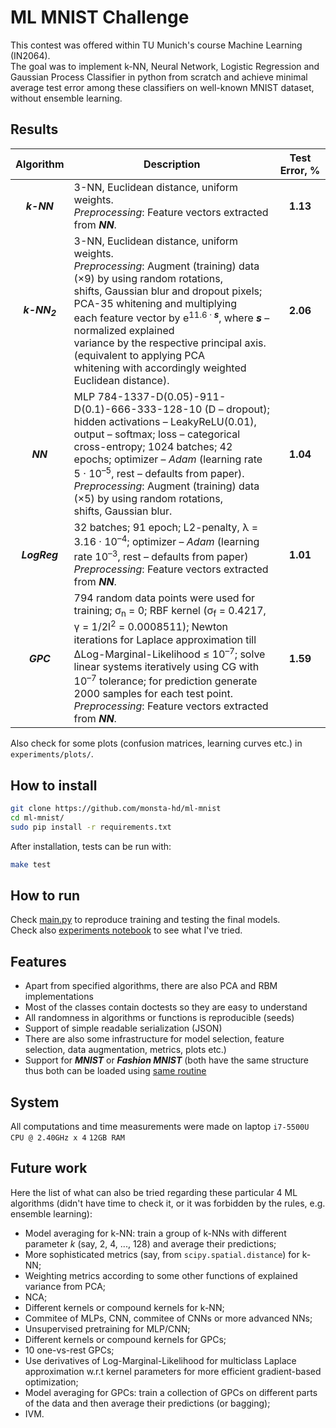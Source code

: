 # ML MNIST Challenge
This contest was offered within TU Munich's course Machine Learning (IN2064).<br>
The goal was to implement k-NN, Neural Network, Logistic Regression and Gaussian Process Classifier in 
python from scratch and achieve minimal average test error among these classifiers on well-known MNIST dataset, 
without ensemble learning.

## Results
| Algorithm | <div align="center">Description</div> | Test Error, % |
| :---: | :--- | :---: |
| ***k-NN*** | 3-NN, Euclidean distance, uniform weights.<br/>*Preprocessing*: Feature vectors extracted from ***NN***. | **1.13** |
| ***k-NN<sub>2</sub>*** | 3-NN, Euclidean distance, uniform weights.<br/>*Preprocessing*: Augment (training) data (&#215;9) by using random rotations,<br/>shifts, Gaussian blur and dropout pixels; PCA-35 whitening and multiplying<br/>each feature vector by e<sup>11.6 &#183; ***s***</sup>, where ***s*** &ndash; normalized explained<br/>variance by the respective principal axis. (equivalent to applying PCA<br/>whitening with accordingly weighted Euclidean distance). | **2.06** |
| ***NN*** | MLP 784-1337-D(0.05)-911-D(0.1)-666-333-128-10 (D &ndash; dropout);<br/>hidden activations &ndash; LeakyReLU(0.01), output &ndash; softmax; loss &ndash; categorical<br/>cross-entropy; 1024 batches; 42 epochs; optimizer &ndash; *Adam* (learning rate<br/>5 &#183; 10<sup>&ndash;5</sup>, rest &ndash; defaults from paper).<br/>*Preprocessing*: Augment (training) data (&#215;5) by using random rotations,<br/> shifts, Gaussian blur. | **1.04** |
| ***LogReg*** | 32 batches; 91 epoch; L2-penalty, &#955; = 3.16 &#183; 10<sup>&ndash;4</sup>; optimizer &ndash; *Adam* (learning<br/>rate 10<sup>&ndash;3</sup>, rest &ndash; defaults from paper)<br/>*Preprocessing*: Feature vectors extracted from ***NN***. | **1.01** |
| ***GPC*** | 794 random data points were used for training; &#963;<sub>n</sub> = 0; RBF kernel (&#963;<sub>f</sub> = 0.4217,<br/>&#947; = 1/2l<sup>2</sup> = 0.0008511); Newton iterations for Laplace approximation till<br/>&#916;Log-Marginal-Likelihood &leq; 10<sup>&ndash;7</sup>; solve linear systems iteratively using CG with<br/> 10<sup>&ndash;7</sup> tolerance; for prediction generate 2000 samples for each test point.<br/>*Preprocessing*: Feature vectors extracted from ***NN***. | **1.59** |

Also check for some plots (confusion matrices, learning curves etc.) in `experiments/plots/`.

## How to install
```bash
git clone https://github.com/monsta-hd/ml-mnist
cd ml-mnist/
sudo pip install -r requirements.txt
```
After installation, tests can be run with:
```bash
make test
```

## How to run
Check [main.py](main.py) to reproduce training and testing the final models.<br>
Check also [experiments notebook](https://nbviewer.jupyter.org/github/monsta-hd/ml-mnist/blob/master/experiments/cross_validations.ipynb) to see what I've tried.<br>

## Features
* Apart from specified algorithms, there are also PCA and RBM implementations
* Most of the classes contain doctests so they are easy to understand
* All randomness in algorithms or functions is reproducible (seeds)
* Support of simple readable serialization (JSON)
* There are also some infrastructure for model selection, feature selection, data augmentation, metrics, plots etc.)
* Support for ***MNIST*** or ***Fashion MNIST*** (both have the same structure thus both can be loaded using [same routine](ml_mnist/utils/dataset.py)

## System
All computations and time measurements were made on laptop `i7-5500U CPU @ 2.40GHz x 4` `12GB RAM`

## Future work
Here the list of what can also be tried regarding these particular 4 ML algorithms (didn't have time to check it, or it was forbidden by the rules, e.g. ensemble learning):
* Model averaging for k-NN: train a group of k-NNs with different parameter *k* (say, 2, 4, ..., 128) and average their predictions;
* More sophisticated metrics (say, from `scipy.spatial.distance`) for k-NN;
* Weighting metrics according to some other functions of explained variance from PCA;
* NCA;
* Different kernels or compound kernels for k-NN;
* Commitee of MLPs, CNN, commitee of CNNs or more advanced NNs;
* Unsupervised pretraining for MLP/CNN;
* Different kernels or compound kernels for GPCs;
* 10 one-vs-rest GPCs;
* Use derivatives of Log-Marginal-Likelihood for multiclass Laplace approximation w.r.t kernel parameters for more efficient gradient-based optimization;
* Model averaging for GPCs: train a collection of GPCs on different parts of the data and then average their predictions (or bagging);
* IVM.
